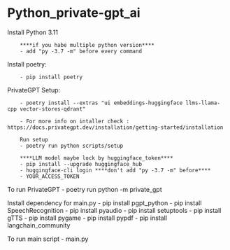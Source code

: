 # Python_private-gpt_ai

Install Python 3.11 

        ****if you habe multiple python version****
        - add "py -3.7 -m" before every command


Install poetry:

        - pip install poetry

PrivateGPT Setup:
        
        - poetry install --extras "ui embeddings-huggingface llms-llama-cpp vector-stores-qdrant"

        - For more info on intaller check : https://docs.privategpt.dev/installation/getting-started/installation

        Run setup
        - poetry run python scripts/setup

        ****LLM model maybe lock by huggingface_token****
        - pip install --upgrade huggingface_hub
        - huggingface-cli login ****don't add "py -3.7 -m" before****
        - YOUR_ACCESS_TOKEN

To run PrivateGPT
        - poetry run python -m private_gpt


Install dependency for main.py
        - pip install pgpt_python
        - pip install SpeechRecognition
        - pip install pyaudio
        - pip install setuptools
        - pip install gTTS
        - pip install pygame 
        - pip install pypdf
        - pip install langchain_community

To run main script
        - main.py
